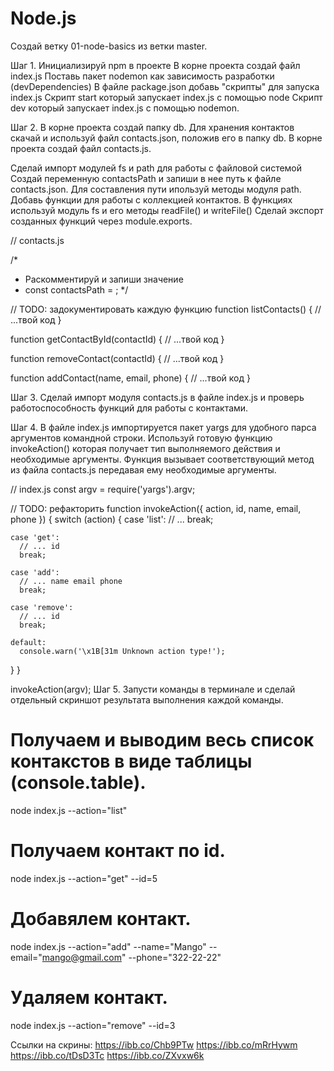 # Node.js
Создай ветку 01-node-basics из ветки master.

Шаг 1.
Инициализируй npm в проекте
В корне проекта создай файл index.js
Поставь пакет nodemon как зависимость разработки (devDependencies)
В файле package.json добавь "скрипты" для запуска index.js
Скрипт start который запускает index.js с помощью node
Скрипт dev который запускает index.js с помощью nodemon.

Шаг 2.
В корне проекта создай папку db. Для хранения контактов скачай и используй файл contacts.json, положив его в папку db.
В корне проекта создай файл contacts.js.

Сделай импорт модулей fs и path для работы с файловой системой
Создай переменную contactsPath и запиши в нее путь к файле contacts.json. Для составления пути ипользуй методы модуля path.
Добавь функции для работы с коллекцией контактов. В функциях используй модуль fs и его методы readFile() и writeFile()
Сделай экспорт созданных функций через module.exports.

// contacts.js

/*
 * Раскомментируй и запиши значение
 * const contactsPath = ;
 */

// TODO: задокументировать каждую функцию
function listContacts() {
  // ...твой код
}

function getContactById(contactId) {
  // ...твой код
}

function removeContact(contactId) {
  // ...твой код
}

function addContact(name, email, phone) {
  // ...твой код
}

Шаг 3.
Сделай импорт модуля contacts.js в файле index.js и проверь работоспособность функций для работы с контактами.


Шаг 4.
В файле index.js импортируется пакет yargs для удобного парса аргументов командной строки. Используй готовую функцию invokeAction() которая получает тип выполняемого действия и необходимые аргументы. Функция вызывает соответствующий метод из файла contacts.js передавая ему необходимые аргументы.

// index.js
const argv = require('yargs').argv;

// TODO: рефакторить
function invokeAction({ action, id, name, email, phone }) {
  switch (action) {
    case 'list':
      // ...
      break;

    case 'get':
      // ... id
      break;

    case 'add':
      // ... name email phone
      break;

    case 'remove':
      // ... id
      break;

    default:
      console.warn('\x1B[31m Unknown action type!');
  }
}

invokeAction(argv);
Шаг 5.
Запусти команды в терминале и сделай отдельный скриншот результата выполнения каждой команды.

# Получаем и выводим весь список контакстов в виде таблицы (console.table).
node index.js --action="list"

# Получаем контакт по id.
node index.js --action="get" --id=5

# Добавялем контакт.
node index.js --action="add" --name="Mango" --email="mango@gmail.com" --phone="322-22-22"

# Удаляем контакт.
node index.js --action="remove" --id=3

Ссылки на скрины:
https://ibb.co/Chb9PTw
https://ibb.co/mRrHywm
https://ibb.co/tDsD3Tc
https://ibb.co/ZXvxw6k
